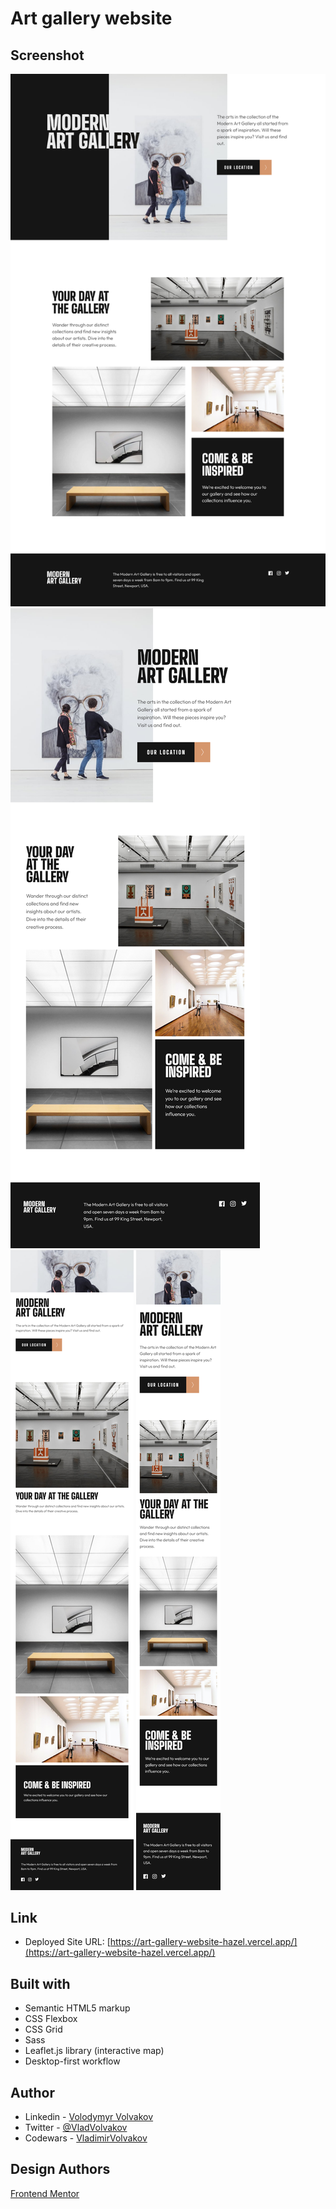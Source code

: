# Art gallery website

## Screenshot

![Desktop version](./screenshot-full.png)
![Tablet (landscape) version](./screenshot-900.png)
![Tablet (portrait) version](./screenshot-700.png)
![Mobile version](./screenshot-375.png)

## Link

- Deployed Site URL: [https://art-gallery-website-hazel.vercel.app/](https://art-gallery-website-hazel.vercel.app/)

## Built with

- Semantic HTML5 markup
- CSS Flexbox
- CSS Grid
- Sass
- Leaflet.js library (interactive map)
- Desktop-first workflow

## Author
- Linkedin - [Volodymyr Volvakov](https://www.linkedin.com/in/volodymyr-volvakov-7243411a3/)
- Twitter - [@VladVolvakov](https://twitter.com/VladVolvakov)
- Codewars - [VladimirVolvakov](https://www.codewars.com/users/VladimirVolvakov)

## Design Authors
[Frontend Mentor](https://www.frontendmentor.io/)
